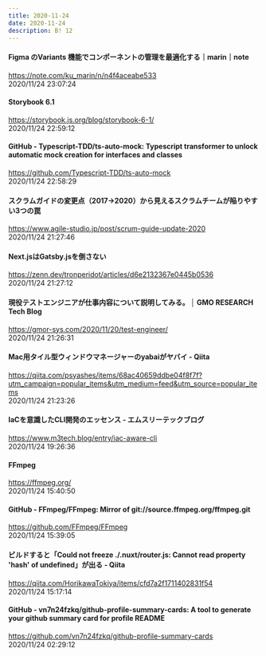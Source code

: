```yaml
---
title: 2020-11-24
date: 2020-11-24
description: B! 12
---
```


#### Figma のVariants 機能でコンポーネントの管理を最適化する｜marin｜note
https://note.com/ku_marin/n/n4f4aceabe533<br>
2020/11/24 23:07:24<br>


#### Storybook 6.1
https://storybook.js.org/blog/storybook-6-1/<br>
2020/11/24 22:59:12<br>


#### GitHub - Typescript-TDD/ts-auto-mock: Typescript transformer to unlock automatic mock creation for interfaces and classes
https://github.com/Typescript-TDD/ts-auto-mock<br>
2020/11/24 22:58:29<br>


#### スクラムガイドの変更点（2017→2020）から見えるスクラムチームが陥りやすい3つの罠
https://www.agile-studio.jp/post/scrum-guide-update-2020<br>
2020/11/24 21:27:46<br>


#### Next.jsはGatsby.jsを倒さない
https://zenn.dev/tronperidot/articles/d6e2132367e0445b0536<br>
2020/11/24 21:27:12<br>


#### 現役テストエンジニアが仕事内容について説明してみる。 │ GMO RESEARCH Tech Blog
https://gmor-sys.com/2020/11/20/test-engineer/<br>
2020/11/24 21:26:31<br>


#### Mac用タイル型ウィンドウマネージャーのyabaiがヤバイ - Qiita
https://qiita.com/psyashes/items/68ac40659ddbe04f8f7f?utm_campaign=popular_items&utm_medium=feed&utm_source=popular_items<br>
2020/11/24 21:23:26<br>


#### IaCを意識したCLI開発のエッセンス - エムスリーテックブログ
https://www.m3tech.blog/entry/iac-aware-cli<br>
2020/11/24 19:26:36<br>


#### FFmpeg
https://ffmpeg.org/<br>
2020/11/24 15:40:50<br>


#### GitHub - FFmpeg/FFmpeg: Mirror of git://source.ffmpeg.org/ffmpeg.git
https://github.com/FFmpeg/FFmpeg<br>
2020/11/24 15:39:05<br>


#### ビルドすると「Could not freeze ./.nuxt/router.js: Cannot read property 'hash' of undefined」が出る - Qiita
https://qiita.com/HorikawaTokiya/items/cfd7a2f1711402831f54<br>
2020/11/24 15:17:14<br>


#### GitHub - vn7n24fzkq/github-profile-summary-cards: A tool to generate your github summary card for profile README
https://github.com/vn7n24fzkq/github-profile-summary-cards<br>
2020/11/24 02:29:12<br>


